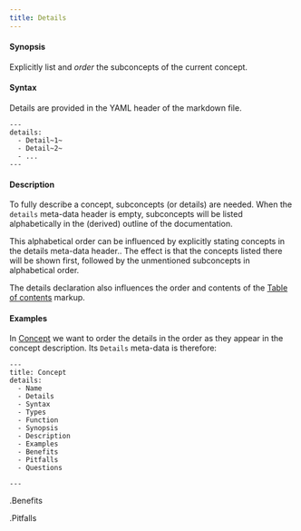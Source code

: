```yaml
---
title: Details
---
```


#### Synopsis

Explicitly list and _order_ the subconcepts of the current concept.

#### Syntax

Details are provided in the YAML header of the markdown file.

```
---
details:
  - Detail~1~
  - Detail~2~
  - ...
---
```

#### Description

To fully describe a concept, subconcepts (or details) are needed.
When the `details` meta-data header is empty, subconcepts will be listed
alphabetically in the (derived) outline of the documentation.

This alphabetical order can be influenced by explicitly stating concepts in the details meta-data header..
The effect is that the concepts listed there will be shown first, followed by the unmentioned subconcepts
in alphabetical order.

The details declaration also influences the order and contents of the [Table of contents](../../../Tutor/Markup/StructureMarkup/TableOfContents) markup.

#### Examples

In [Concept](../../../Tutor/Concept) we want to order the details in the order as they appear in the concept description.
Its `Details` meta-data is therefore:

```
---
title: Concept
details:
  - Name
  - Details
  - Syntax
  - Types
  - Function
  - Synopsis
  - Description
  - Examples
  - Benefits
  - Pitfalls
  - Questions

---
```

.Benefits

.Pitfalls


